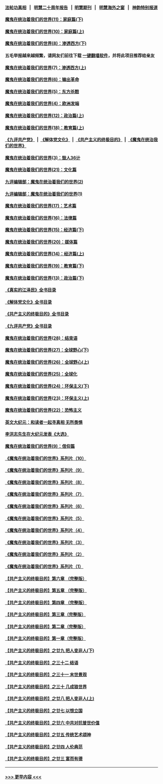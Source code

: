 #### [法轮功真相](https://github.com/gfw-breaker/truth/blob/master/README.md?t=0) &nbsp;&nbsp;|&nbsp;&nbsp; [明慧二十周年报告](https://github.com/gfw-breaker/mh-reports/blob/master/README.md?t=0) &nbsp;&nbsp;|&nbsp;&nbsp;[明慧期刊](https://github.com/gfw-breaker/mh-qikan) &nbsp;&nbsp;|&nbsp;&nbsp; [明慧海外之窗](https://github.com/gfw-breaker/mh-news/blob/master/README.md?t=0) &nbsp;&nbsp;|&nbsp;&nbsp; [神韵特别报道](https://github.com/gfw-breaker/mh-news/blob/master/shenyun.md?t=0)
#### [魔鬼在统治着我们的世界(11)：家庭篇(下)](../pages/nsc422/n10440961.md?t=12082350) 
#### [魔鬼在统治着我们的世界(10)：家庭篇(上)](../pages/nsc422/n10435448.md?t=12082350) 
#### [魔鬼在统治着我们的世界(8)：渗透西方(下)](../pages/nsc422/n10429603.md?t=12082350) 
#### 五毛举报越来越频繁，请网友们前往下载 [一键翻墙软件](https://github.com/gfw-breaker/ssr-accounts)，并将此项目推荐给亲友
#### [魔鬼在统治着我们的世界(7)：渗透西方(上)](../pages/nsc422/n10426013.md?t=12082350) 
#### [魔鬼在统治着我们的世界(6)：输出革命](../pages/nsc422/n10421536.md?t=12082350) 
#### [魔鬼在统治着我们的世界(5)：东方杀戮](../pages/nsc422/n10417707.md?t=12082350) 
#### [魔鬼在统治着我们的世界(4)：欧洲发端](../pages/nsc422/n10414890.md?t=12082350) 
#### [魔鬼在统治着我们的世界(12)：政治篇(上)](../pages/nsc422/n10444576.md?t=12082350) 
#### [魔鬼在统治着我们的世界(18)：教育篇(上)](../pages/nsc422/n10526970.md?t=12082350) 
#### [《九评共产党》](https://github.com/begood0513/9ping.md/blob/master/README.md) &nbsp;|&nbsp; [《解体党文化》](../../../../jtdwh.md/blob/master/README.md)  &nbsp;|&nbsp; [《共产主义的终极目的》](../../../../gczydzjmd.md/blob/master/README.md) &nbsp;|&nbsp; [《魔鬼在统治我们的世界》](../../../../mgztzwmdsj.md/blob/master/README.md) 
#### [魔鬼在统治着我们的世界(3)：毁人36计](../pages/nsc422/n10411583.md?t=12082350) 
#### [魔鬼在统治着我们的世界(21)：文化篇](../pages/nsc422/n10597706.md?t=12082350) 
#### [九评编辑部：魔鬼在统治着我们的世界(2)](../pages/nsc422/n10410036.md?t=12082350) 
#### [九评编辑部：魔鬼在统治着我们的世界(1)](../pages/nsc422/n10406825.md?t=12082350) 
#### [魔鬼在统治着我们的世界(17)：艺术篇](../pages/nsc422/n10499093.md?t=12082350) 
#### [魔鬼在统治着我们的世界(16)：法律篇](../pages/nsc422/n10485969.md?t=12082350) 
#### [魔鬼在统治着我们的世界(15)：经济篇(下)](../pages/nsc422/n10469975.md?t=12082350) 
#### [魔鬼在统治着我们的世界(20)：媒体篇](../pages/nsc422/n10586579.md?t=12082350) 
#### [魔鬼在统治着我们的世界(14)：经济篇(上)](../pages/nsc422/n10457370.md?t=12082350) 
#### [魔鬼在统治着我们的世界(19)：教育篇(下)](../pages/nsc422/n10564808.md?t=12082350) 
#### [魔鬼在统治着我们的世界(13)：政治篇(下)](../pages/nsc422/n10448270.md?t=12082350) 
#### [《真实的江泽民》全书目录](../pages/nsc422/n13721399.md?t=12082350) 
#### [《解体党文化》全书目录](../pages/nsc422/n13721157.md?t=12082350) 
#### [《共产主义的终极目的》全书目录](../pages/nsc422/n13721048.md?t=12082350) 
#### [《九评共产党》全书目录](../pages/nsc422/n13708085.md?t=12082350) 
#### [魔鬼在统治着我们的世界(28)：结束语](../pages/nsc422/n10936246.md?t=12082350) 
#### [魔鬼在统治着我们的世界(27)：全球野心(下)](../pages/nsc422/n10928319.md?t=12082350) 
#### [魔鬼在统治着我们的世界(26)：全球野心(上)](../pages/nsc422/n10900318.md?t=12082350) 
#### [魔鬼在统治着我们的世界(25)：全球化](../pages/nsc422/n10788205.md?t=12082350) 
#### [魔鬼在统治着我们的世界(24)：环保主义(下)](../pages/nsc422/n10695307.md?t=12082350) 
#### [魔鬼在统治着我们的世界(23)：环保主义(上)](../pages/nsc422/n10688613.md?t=12082350) 
#### [魔鬼在统治着我们的世界(22)：恐怖主义](../pages/nsc422/n10614727.md?t=12082350) 
#### [英文大纪元：和读者一起寻真相 无所畏惧](../pages/nsc422/n12542027.md?t=12082350) 
#### [李洪志先生在大纪元发表《大选》](../pages/nsc422/n12534746.md?t=12082350) 
#### [魔鬼在统治着我们的世界(9)：信仰篇](../pages/nsc422/n10432159.md?t=12082350) 
#### [《魔鬼在统治着我们的世界》系列片（10）](../pages/nsc422/n12292670.md?t=12082350) 
#### [《魔鬼在统治着我们的世界》系列片（9）](../pages/nsc422/n12290859.md?t=12082350) 
#### [《魔鬼在统治着我们的世界》系列片（8）](../pages/nsc422/n12287445.md?t=12082350) 
#### [《魔鬼在统治着我们的世界》系列片（7）](../pages/nsc422/n12283425.md?t=12082350) 
#### [《魔鬼在统治着我们的世界》系列片（6）](../pages/nsc422/n12282314.md?t=12082350) 
#### [《魔鬼在统治着我们的世界》系列片（5）](../pages/nsc422/n12281419.md?t=12082350) 
#### [《魔鬼在统治着我们的世界》系列片（4）](../pages/nsc422/n12274024.md?t=12082350) 
#### [《魔鬼在统治着我们的世界》系列片（3）](../pages/nsc422/n12271322.md?t=12082350) 
#### [《魔鬼在统治着我们的世界》系列片（2）](../pages/nsc422/n12269049.md?t=12082350) 
#### [《魔鬼在统治着我们的世界》系列片（1）](../pages/nsc422/n12267575.md?t=12082350) 
#### [【共产主义的终极目的】第六章 （完整版）](../pages/nsc422/n11428913.md?t=12082350) 
#### [【共产主义的终极目的】第五章 （完整版）](../pages/nsc422/n11428912.md?t=12082350) 
#### [【共产主义的终极目的】第四章 （完整版）](../pages/nsc422/n11428907.md?t=12082350) 
#### [【共产主义的终极目的】第三章（完整版）](../pages/nsc422/n11428848.md?t=12082350) 
#### [【共产主义的终极目的】第二章（完整版）](../pages/nsc422/n11428831.md?t=12082350) 
#### [【共产主义的终极目的】第一章（完整版）](../pages/nsc422/n11417651.md?t=12082350) 
#### [【共产主义的终极目的】之廿九 把人变非人(下)](../pages/nsc422/n11344140.md?t=12082350) 
#### [【共产主义的终极目的】之三十二 结语](../pages/nsc422/n11360535.md?t=12082350) 
#### [【共产主义的终极目的】之三十一 末世景观](../pages/nsc422/n11351129.md?t=12082350) 
#### [【共产主义的终极目的】之三十 几成狼世界](../pages/nsc422/n11348280.md?t=12082350) 
#### [【共产主义的终极目的】之廿八 把人变非人(上)](../pages/nsc422/n11340492.md?t=12082350) 
#### [【共产主义的终极目的】之廿七 以恨立国](../pages/nsc422/n11336944.md?t=12082350) 
#### [【共产主义的终极目的】之廿六 中共对抗普世价值](../pages/nsc422/n11324785.md?t=12082350) 
#### [【共产主义的终极目的】之廿五 传统艺术颂神](../pages/nsc422/n11296396.md?t=12082350) 
#### [【共产主义的终极目的】之廿四 人伦典范](../pages/nsc422/n11296397.md?t=12082350) 
#### [【共产主义的终极目的】之廿三 富而有德](../pages/nsc422/n11283598.md?t=12082350) 

----
#### [ >>> 更早内容 <<< ](../indexes/nsc422-earlier.md)
